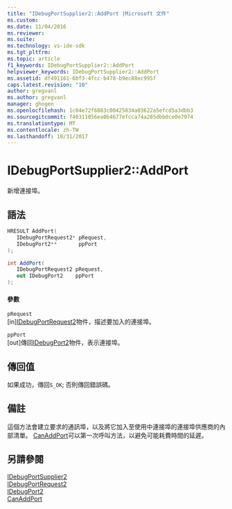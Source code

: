 ```yaml
---
title: "IDebugPortSupplier2::AddPort |Microsoft 文件"
ms.custom: 
ms.date: 11/04/2016
ms.reviewer: 
ms.suite: 
ms.technology: vs-ide-sdk
ms.tgt_pltfrm: 
ms.topic: article
f1_keywords: IDebugPortSupplier2::AddPort
helpviewer_keywords: IDebugPortSupplier2::AddPort
ms.assetid: df491161-6bf3-4fcc-b478-b9ec88ec995f
caps.latest.revision: "10"
author: gregvanl
ms.author: gregvanl
manager: ghogen
ms.openlocfilehash: 1c04e72f6883c00425834a03622a5efcd5a3dbb3
ms.sourcegitcommit: f40311056ea0b4677efcca74a285dbb0ce0e7974
ms.translationtype: MT
ms.contentlocale: zh-TW
ms.lasthandoff: 10/31/2017
---
```

# <a name="idebugportsupplier2addport"></a>IDebugPortSupplier2::AddPort
新增連接埠。  
  
## <a name="syntax"></a>語法  
  
```cpp  
HRESULT AddPort(   
   IDebugPortRequest2* pRequest,  
   IDebugPort2**       ppPort  
);  
```  
  
```csharp  
int AddPort(   
   IDebugPortRequest2 pRequest,  
   out IDebugPort2    ppPort  
);  
```  
  
#### <a name="parameters"></a>參數  
 `pRequest`  
 [in][IDebugPortRequest2](../../../extensibility/debugger/reference/idebugportrequest2.md)物件，描述要加入的連接埠。  
  
 `ppPort`  
 [out]傳回[IDebugPort2](../../../extensibility/debugger/reference/idebugport2.md)物件，表示連接埠。  
  
## <a name="return-value"></a>傳回值  
 如果成功，傳回`S_OK`; 否則傳回錯誤碼。  
  
## <a name="remarks"></a>備註  
 這個方法會建立要求的通訊埠，以及將它加入至使用中連接埠的連接埠供應商的內部清單。 [CanAddPort](../../../extensibility/debugger/reference/idebugportsupplier2-canaddport.md)可以第一次呼叫方法，以避免可能耗費時間的延遲。  
  
## <a name="see-also"></a>另請參閱  
 [IDebugPortSupplier2](../../../extensibility/debugger/reference/idebugportsupplier2.md)   
 [IDebugPortRequest2](../../../extensibility/debugger/reference/idebugportrequest2.md)   
 [IDebugPort2](../../../extensibility/debugger/reference/idebugport2.md)   
 [CanAddPort](../../../extensibility/debugger/reference/idebugportsupplier2-canaddport.md)